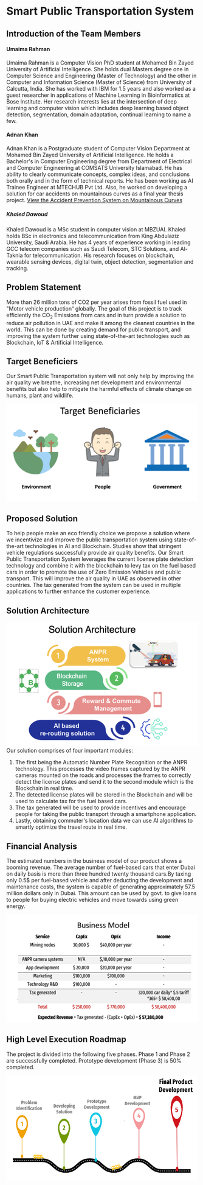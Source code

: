 # Smart Public Transportation System


## Introduction of the Team Members

#### Umaima Rahman
Umaima Rahman is a Computer Vision PhD student at Mohamed Bin Zayed University of Artificial Intelligence. She holds dual Masters degree one in Computer Science and Engineering (Master of Technology) and the other in Computer and Information Science (Master of Science) from University of Calcutta, India. She has worked with IBM for 1.5 years and also worked as a guest researcher in applications of Machine Learning in Bioinformatics at Bose Institute. Her research interests lies at the intersection of deep learning and computer vision which includes deep learning based object detection, segmentation, domain adaptation, continual learning to name a few. 

#### Adnan Khan
Adnan Khan is a Postgraduate student of Computer Vision Department at Mohamed Bin Zayed University of Artificial Intelligence. He holds a Bachelor's in Computer Engineering degree from Department of Electrical and Computer Engineering at COMSATS University Islamabad. He has ability to clearly communicate concepts, complex ideas, and conclusions both orally and in the form of technical reports. He has been working as AI Trainee Engineer at MTECHUB Pvt Ltd. Also, he worked on developing a solution for car accidents on mountainous curves as a final year thesis project. [View the Accident Prevention System on Mountainous Curves](https://drive.google.com/file/d/1hiR9v_JrJuvQYEEBxlj14B1H2r4USp6l/view)


##### Khaled Dawoud
Khaled Dawoud is a MSc student in computer vision at MBZUAI. Khaled holds BSc in electronics and telecommunication from King Abdulaziz University, Saudi Arabia. He has 4 years of experience working in leading GCC telecom companies such as Saudi Telecom, STC Solutions, and Al-Taknia for telecommunication. His research focuses on blockchain, wearable sensing devices, digital twin, object detection, segmentation and tracking.

## Problem Statement
More than 26 million tons of CO2 per year arises from fossil fuel used in "Motor vehicle production“ globally. The goal of this project is to track efficiently the CO<sub>2</sub> Emissions from cars and in turn provide a solution to reduce air pollution in UAE and make it among the cleanest countries in the world. This can be done by creating demand for public transport, and improving the system further using state-of-the-art technologies such as Blockchain, IoT & Artificial Intelligence.

## Target Beneficiers

Our Smart Public Transportation system will not only help by improving the air quality we breathe, increasing net development and environmental benefits but also help to mitigate the harmful effects of climate change on humans, plant and wildlife.

![alt text](https://github.com/Adnan-Khan7/Sustainability-Challenge/blob/main/Images/target_beneficiaries.png)

## Proposed Solution
To help people make an eco friendly choice we propose a solution where we incentivize and improve the public transportation system using state-of-the-art technologies in AI and Blockchain. Studies show that stringent vehicle regulations successfully provide air quality benefits. Our Smart Public Transportation System leverages the current license plate detection technology and combine it with the blockchain to levy tax on the fuel based cars in order to promote the use of Zero Emission Vehicles and public transport. This will improve the air quality in UAE as observed in other countries. The tax generated from the system can be used in multiple applications to further enhance the customer experience.

## Solution Architecture
![alt text](https://github.com/Adnan-Khan7/Sustainability-Challenge/blob/main/Images/solution_arch.png)
Our solution comprises of four important modules:
1. The first being the Automatic Number Plate Recognition or the ANPR technology. This processes the video frames captured by the ANPR cameras mounted on the roads and processes the frames to correctly detect the license plates and send it to the second module which is the Blockchain in real time. 
2. The detected license plates will be stored in the Blockchain and will be used to calculate tax for the fuel based cars. 
3. The tax generated will be used to provide incentives and encourage people for taking the public transport through a smartphone application.
4. Lastly, obtaining commuter's location data we can use AI algorithms to smartly optimize the travel route in real time.

## Financial Analysis
The estimated numbers in the business model of our product shows a booming revenue. The average number of fuel-based cars that enter Dubai on daily basis is more than three hundred twenty thousand cars.By taxing only 0.5$ per fuel-based vehicle and after deducting the development and maintenance costs, the system is capable of generating approximately 57.5 million dollars only in Dubai. This amount can be used by govt. to give loans to people for buying electric vehicles and move towards using green energy.

![alt text](https://github.com/Adnan-Khan7/Sustainability-Challenge/blob/main/Images/business_model.png)

## High Level Execution Roadmap

The project is divided into the following five phases.
Phase 1 and Phase 2 are successfully completed. Prototype development (Phase 3) is 50% completed. 

![alt text](https://github.com/Adnan-Khan7/Sustainability-Challenge/blob/main/Images/map.png)

